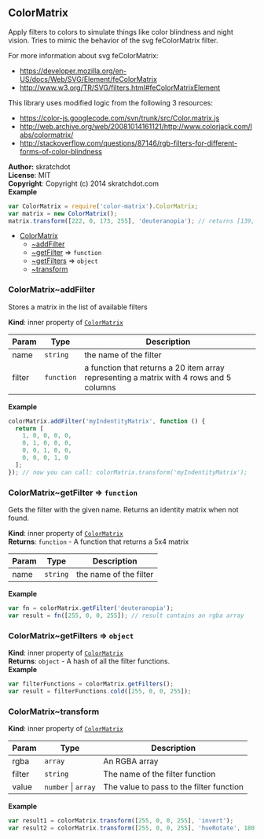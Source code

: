<a name="module_ColorMatrix"></a>
## ColorMatrix
Apply filters to colors to simulate things like color blindness and night vision.
Tries to mimic the behavior of the svg feColorMatrix filter.

For more information about svg feColorMatrix:

- https://developer.mozilla.org/en-US/docs/Web/SVG/Element/feColorMatrix
- http://www.w3.org/TR/SVG/filters.html#feColorMatrixElement

This library uses modified logic from the following 3 resources:

- https://color-js.googlecode.com/svn/trunk/src/Color.matrix.js
- http://web.archive.org/web/20081014161121/http://www.colorjack.com/labs/colormatrix/
- http://stackoverflow.com/questions/87146/rgb-filters-for-different-forms-of-color-blindness

**Author:** skratchdot  
**License**: MIT  
**Copyright**: Copyright (c) 2014 skratchdot.com  
**Example**  
```js
var ColorMatrix = require('color-matrix').ColorMatrix;
var matrix = new ColorMatrix();
matrix.transform([222, 0, 173, 255], 'deuteranopia'); // returns [139, 155, 121, 1]
```

* [ColorMatrix](#module_ColorMatrix)
  * [~addFilter](#module_ColorMatrix..addFilter)
  * [~getFilter](#module_ColorMatrix..getFilter) ⇒ <code>function</code>
  * [~getFilters](#module_ColorMatrix..getFilters) ⇒ <code>object</code>
  * [~transform](#module_ColorMatrix..transform)

<a name="module_ColorMatrix..addFilter"></a>
### ColorMatrix~addFilter
Stores a matrix in the list of available filters

**Kind**: inner property of <code>[ColorMatrix](#module_ColorMatrix)</code>  

| Param | Type | Description |
| --- | --- | --- |
| name | <code>string</code> | the name of the filter |
| filter | <code>function</code> | a function that returns a 20 item array representing a matrix with 4 rows and 5 columns |

**Example**  
```js
colorMatrix.addFilter('myIndentityMatrix', function () {
  return [
    1, 0, 0, 0, 0,
    0, 1, 0, 0, 0,
    0, 0, 1, 0, 0,
    0, 0, 0, 1, 0
  ];
}); // now you can call: colorMatrix.transform('myIndentityMatrix');
```
<a name="module_ColorMatrix..getFilter"></a>
### ColorMatrix~getFilter ⇒ <code>function</code>
Gets the filter with the given name. Returns an identity matrix
when not found.

**Kind**: inner property of <code>[ColorMatrix](#module_ColorMatrix)</code>  
**Returns**: <code>function</code> - A function that returns a 5x4 matrix  

| Param | Type | Description |
| --- | --- | --- |
| name | <code>string</code> | the name of the filter |

**Example**  
```js
var fn = colorMatrix.getFilter('deuteranopia');
var result = fn([255, 0, 0, 255]); // result contains an rgba array
```
<a name="module_ColorMatrix..getFilters"></a>
### ColorMatrix~getFilters ⇒ <code>object</code>
**Kind**: inner property of <code>[ColorMatrix](#module_ColorMatrix)</code>  
**Returns**: <code>object</code> - A hash of all the filter functions.  
**Example**  
```js
var filterFunctions = colorMatrix.getFilters();
var result = filterFunctions.cold([255, 0, 0, 255]);
```
<a name="module_ColorMatrix..transform"></a>
### ColorMatrix~transform
**Kind**: inner property of <code>[ColorMatrix](#module_ColorMatrix)</code>  

| Param | Type | Description |
| --- | --- | --- |
| rgba | <code>array</code> | An RGBA array |
| filter | <code>string</code> | The name of the filter function |
| value | <code>number</code> &#124; <code>array</code> | The value to pass to the filter function |

**Example**  
```js
var result1 = colorMatrix.transform([255, 0, 0, 255], 'invert');
var result2 = colorMatrix.transform([255, 0, 0, 255], 'hueRotate', 180);
```
